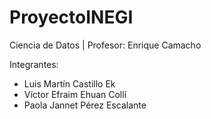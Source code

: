 # ProyectoINEGI

Ciencia de Datos | Profesor: Enrique Camacho

Integrantes: 
*   Luis Martín Castillo Ek
*   Víctor Efraim Ehuan Collí
*   Paola Jannet Pérez Escalante

